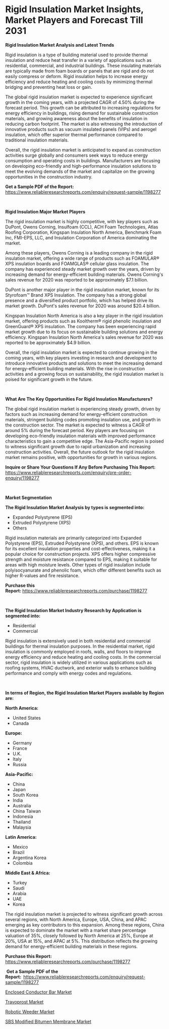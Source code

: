 <p><h1>Rigid Insulation Market Insights, Market Players and Forecast Till 2031</h1></p><p><strong>Rigid Insulation Market Analysis and Latest Trends</strong></p>
<p><p>Rigid insulation is a type of building material used to provide thermal insulation and reduce heat transfer in a variety of applications such as residential, commercial, and industrial buildings. These insulating materials are typically made from foam boards or panels that are rigid and do not easily compress or deform. Rigid insulation helps to increase energy efficiency and reduce heating and cooling costs by minimizing thermal bridging and preventing heat loss or gain.</p><p>The global rigid insulation market is expected to experience significant growth in the coming years, with a projected CAGR of 4.50% during the forecast period. This growth can be attributed to increasing regulations for energy efficiency in buildings, rising demand for sustainable construction materials, and growing awareness about the benefits of insulation in reducing carbon footprint. The market is also witnessing the introduction of innovative products such as vacuum insulated panels (VIPs) and aerogel insulation, which offer superior thermal performance compared to traditional insulation materials.</p><p>Overall, the rigid insulation market is anticipated to expand as construction activities surge globally and consumers seek ways to reduce energy consumption and operating costs in buildings. Manufacturers are focusing on developing eco-friendly and high-performance insulation solutions to meet the evolving demands of the market and capitalize on the growing opportunities in the construction industry.</p></p>
<p><strong>Get a Sample PDF of the Report:&nbsp;</strong> <a href="https://www.reliableresearchreports.com/enquiry/request-sample/1198277">https://www.reliableresearchreports.com/enquiry/request-sample/1198277</a></p>
<p>&nbsp;</p>
<p><strong>Rigid Insulation Major Market Players</strong></p>
<p><p>The rigid insulation market is highly competitive, with key players such as DuPont, Owens Corning, Insulfoam (CCL), ACH Foam Technologies, Atlas Roofing Corporation, Kingspan Insulation North America, Benchmark Foam Inc, FMI-EPS, LLC, and Insulation Corporation of America dominating the market.</p><p>Among these players, Owens Corning is a leading company in the rigid insulation market, offering a wide range of products such as FOAMULAR® XPS insulation boards and FOAMGLAS® cellular glass insulation. The company has experienced steady market growth over the years, driven by increasing demand for energy-efficient building materials. Owens Corning's sales revenue for 2020 was reported to be approximately $7.1 billion.</p><p>DuPont is another major player in the rigid insulation market, known for its Styrofoam™ Brand XPS Insulation. The company has a strong global presence and a diversified product portfolio, which has helped drive its market growth. DuPont's sales revenue for 2020 was around $20.4 billion.</p><p>Kingspan Insulation North America is also a key player in the rigid insulation market, offering products such as Kooltherm® rigid phenolic insulation and GreenGuard® XPS insulation. The company has been experiencing rapid market growth due to its focus on sustainable building solutions and energy efficiency. Kingspan Insulation North America's sales revenue for 2020 was reported to be approximately $4.9 billion.</p><p>Overall, the rigid insulation market is expected to continue growing in the coming years, with key players investing in research and development to introduce innovative products and solutions to meet the increasing demand for energy-efficient building materials. With the rise in construction activities and a growing focus on sustainability, the rigid insulation market is poised for significant growth in the future.</p></p>
<p>&nbsp;</p>
<p><strong>What Are The Key Opportunities For Rigid Insulation Manufacturers?</strong></p>
<p><p>The global rigid insulation market is experiencing steady growth, driven by factors such as increasing demand for energy-efficient construction materials, stringent building codes promoting insulation use, and growth in the construction sector. The market is expected to witness a CAGR of around 5% during the forecast period. Key players are focusing on developing eco-friendly insulation materials with improved performance characteristics to gain a competitive edge. The Asia-Pacific region is poised to witness significant growth due to rapid urbanization and increasing construction activities. Overall, the future outlook for the rigid insulation market remains positive, with opportunities for growth in various regions.</p></p>
<p><strong>Inquire or Share Your Questions If Any Before Purchasing This Report:</strong> <a href="https://www.reliableresearchreports.com/enquiry/pre-order-enquiry/1198277">https://www.reliableresearchreports.com/enquiry/pre-order-enquiry/1198277</a></p>
<p>&nbsp;</p>
<p><strong>Market Segmentation</strong></p>
<p><strong>The Rigid Insulation Market Analysis by types is segmented into:</strong></p>
<p><ul><li>Expanded Polystyrene (EPS)</li><li>Extruded Polystyrene (XPS)</li><li>Others</li></ul></p>
<p><p>Rigid insulation materials are primarily categorized into Expanded Polystyrene (EPS), Extruded Polystyrene (XPS), and others. EPS is known for its excellent insulation properties and cost-effectiveness, making it a popular choice for construction projects. XPS offers higher compressive strength and moisture resistance compared to EPS, making it suitable for areas with high moisture levels. Other types of rigid insulation include polyisocyanurate and phenolic foam, which offer different benefits such as higher R-values and fire resistance.</p></p>
<p><strong>Purchase this Report:&nbsp;</strong><a href="https://www.reliableresearchreports.com/purchase/1198277">https://www.reliableresearchreports.com/purchase/1198277</a></p>
<p>&nbsp;</p>
<p><strong>The Rigid Insulation Market Industry Research by Application is segmented into:</strong></p>
<p><ul><li>Residential</li><li>Commercial</li></ul></p>
<p><p>Rigid insulation is extensively used in both residential and commercial buildings for thermal insulation purposes. In the residential market, rigid insulation is commonly employed in roofs, walls, and floors to improve energy efficiency and reduce heating and cooling costs. In the commercial sector, rigid insulation is widely utilized in various applications such as roofing systems, HVAC ductwork, and exterior walls to enhance building performance and comply with energy codes and regulations.</p></p>
<p>&nbsp;</p>
<p><strong>In terms of Region, the Rigid Insulation Market Players available by Region are:</strong></p>
<p>
    <p> <strong> North America: </strong>
        <ul>
            <li>United States</li>
            <li>Canada</li>
        </ul>
        </p> 
    <p> <strong> Europe: </strong>
        <ul>
            <li>Germany</li>
            <li>France</li>
            <li>U.K.</li>
            <li>Italy</li>
            <li>Russia</li>
        </ul>
        </p> 
    <p> <strong> Asia-Pacific: </strong>
        <ul>
            <li>China</li>
            <li>Japan</li>
            <li>South Korea</li>
            <li>India</li>
            <li>Australia</li>
            <li>China Taiwan</li>
            <li>Indonesia</li>
            <li>Thailand</li>
            <li>Malaysia</li>
        </ul>
        </p> 
    <p> <strong> Latin America: </strong>
        <ul>
            <li>Mexico</li>
            <li>Brazil</li>
            <li>Argentina Korea</li>
            <li>Colombia</li>
        </ul>
        </p> 
    <p> <strong> Middle East & Africa: </strong>
        <ul>
            <li>Turkey</li>
            <li>Saudi</li>
            <li>Arabia</li>
            <li>UAE</li>
            <li>Korea</li>
        </ul>
    </p>
    </p>
<p><p>The rigid insulation market is projected to witness significant growth across several regions, with North America, Europe, USA, China, and APAC emerging as key contributors to this expansion. Among these regions, China is expected to dominate the market with a market share percentage valuation of 35%, closely followed by North America at 25%, Europe at 20%, USA at 15%, and APAC at 5%. This distribution reflects the growing demand for energy-efficient building materials in these regions.</p></p>
<p><strong>Purchase this Report: </strong><a href="https://www.reliableresearchreports.com/purchase/1198277">https://www.reliableresearchreports.com/purchase/1198277</a></p>
<p>&nbsp;<strong>Get a Sample PDF of the Report:&nbsp;&nbsp;</strong><a href="https://www.reliableresearchreports.com/enquiry/request-sample/1198277">https://www.reliableresearchreports.com/enquiry/request-sample/1198277</a></p>
<p><strong></strong></p>
<p><p><a href="https://view.publitas.com/reportprime-1/enclosed-conductor-bar-market-offer-valuable-insights-into-market-size-market-share-market-trends-and-projections-spanning-from-2023-to-2030/">Enclosed Conductor Bar Market</a></p><p><a href="https://angry-finch-aaf.notion.site/Travoprost-Market-Centers-on-Aspects-such-as-Market-Growth-Market-Share-Market-Opportunity-and-Pr-82077f162e7a4d96951edb84bc2b65ff">Travoprost Market</a></p><p><a href="https://view.publitas.com/reportprime-1/robotic-weeder-market-research-report-the-key-to-successful-business-strategy-forecasted-for-period-from-2023-2030/">Robotic Weeder Market</a></p><p><a href="https://view.publitas.com/reportprime-1/sbs-modified-bitumen-membrane-market-size-market-share-and-global-market-analysis-report-2023-2030/">SBS Modified Bitumen Membrane Market</a></p></p>